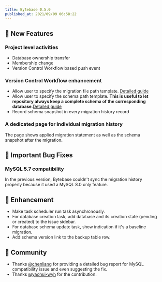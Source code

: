 ```yaml
---
title: Bytebase 0.5.0
published_at: 2021/09/09 06:58:22
---
```


## 🚀 New Features

### Project level activities

- Database ownership transfer
- Membership change
- Version Control Workflow based push event

### Version Control Workflow enhancement

- Allow user to specify the migration file path template. [Detailed guide](https://docs.bytebase.com/use-bytebase/vcs-integration/organize-repository-files#file-path-template)
- Allow user to specify the schema path template. **This is useful to let repository always keep a complete schema of the corresponding database.**[Detailed guide](https://docs.bytebase.com/use-bytebase/vcs-integration/organize-repository-files#schema-path-template)
- Record schema snapshot in every migration history record

### A dedicated page for individual migration history

The page shows applied migration statement as well as the schema snapshot after the migration.

## 🐞 Important Bug Fixes

### MySQL 5.7 compatibility

In the previous version, Bytebase couldn't sync the migration history properly because it used a MySQL 8.0 only feature.

## 🎄 Enhancement

- Make task scheduler run task asynchronously.
- For database creation task, add database and its creation state (pending or created) to the issue sidebar.
- For database schema update task, show indication if it's a baseline migration.
- Add schema version link to the backup table row.

## 🎠 Community

- Thanks [@chenliang](https://github.com/chenliang) for providing a detailed bug report for MySQL compatibility issue and even suggesting the fix.
- Thanks [@yaohui-wyh](https://github.com/yaohui-wyh) for the contribution.

<IncludeBlock url="/docs/get-started/install/install-upgrade"></IncludeBlock>
